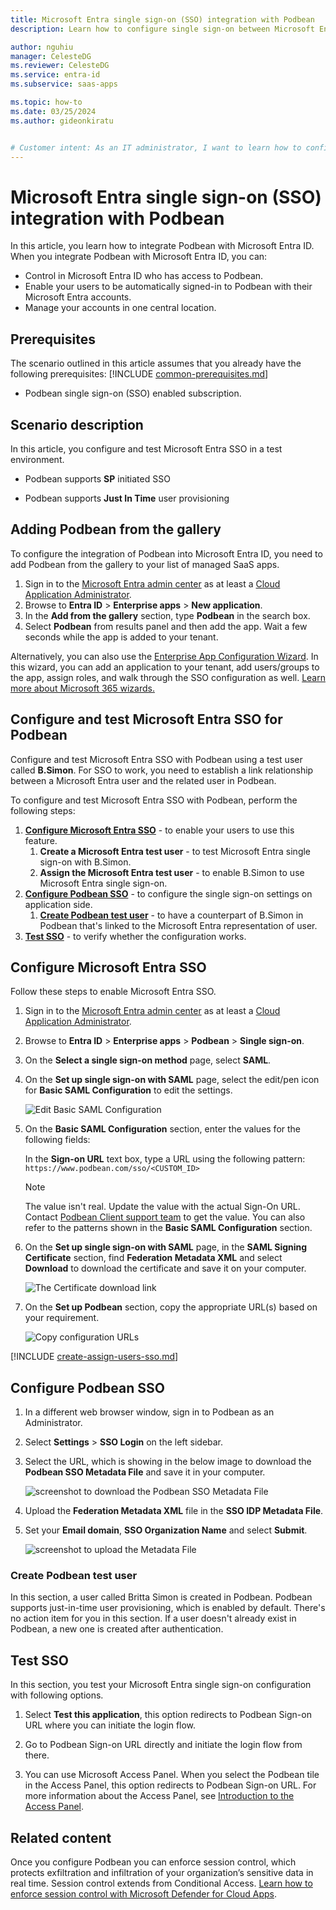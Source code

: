 ```yaml
---
title: Microsoft Entra single sign-on (SSO) integration with Podbean
description: Learn how to configure single sign-on between Microsoft Entra ID and Podbean.

author: nguhiu
manager: CelesteDG
ms.reviewer: CelesteDG
ms.service: entra-id
ms.subservice: saas-apps

ms.topic: how-to
ms.date: 03/25/2024
ms.author: gideonkiratu


# Customer intent: As an IT administrator, I want to learn how to configure single sign-on between Microsoft Entra ID and Podbean so that I can control who has access to Podbean, enable automatic sign-in with Microsoft Entra accounts, and manage my accounts in one central location.
---
```


# Microsoft Entra single sign-on (SSO) integration with Podbean

In this article,  you learn how to integrate Podbean with Microsoft Entra ID. When you integrate Podbean with Microsoft Entra ID, you can:

* Control in Microsoft Entra ID who has access to Podbean.
* Enable your users to be automatically signed-in to Podbean with their Microsoft Entra accounts.
* Manage your accounts in one central location.

## Prerequisites
The scenario outlined in this article assumes that you already have the following prerequisites:
[!INCLUDE [common-prerequisites.md](~/identity/saas-apps/includes/common-prerequisites.md)]
* Podbean single sign-on (SSO) enabled subscription.

## Scenario description

In this article,  you configure and test Microsoft Entra SSO in a test environment.

* Podbean supports **SP** initiated SSO

* Podbean supports **Just In Time** user provisioning

## Adding Podbean from the gallery

To configure the integration of Podbean into Microsoft Entra ID, you need to add Podbean from the gallery to your list of managed SaaS apps.

1. Sign in to the [Microsoft Entra admin center](https://entra.microsoft.com) as at least a [Cloud Application Administrator](~/identity/role-based-access-control/permissions-reference.md#cloud-application-administrator).
1. Browse to **Entra ID** > **Enterprise apps** > **New application**.
1. In the **Add from the gallery** section, type **Podbean** in the search box.
1. Select **Podbean** from results panel and then add the app. Wait a few seconds while the app is added to your tenant.

 Alternatively, you can also use the [Enterprise App Configuration Wizard](https://portal.office.com/AdminPortal/home?Q=Docs#/azureadappintegration). In this wizard, you can add an application to your tenant, add users/groups to the app, assign roles, and walk through the SSO configuration as well. [Learn more about Microsoft 365 wizards.](/microsoft-365/admin/misc/azure-ad-setup-guides)


<a name='configure-and-test-azure-ad-sso-for-podbean'></a>

## Configure and test Microsoft Entra SSO for Podbean

Configure and test Microsoft Entra SSO with Podbean using a test user called **B.Simon**. For SSO to work, you need to establish a link relationship between a Microsoft Entra user and the related user in Podbean.

To configure and test Microsoft Entra SSO with Podbean, perform the following steps:

1. **[Configure Microsoft Entra SSO](#configure-azure-ad-sso)** - to enable your users to use this feature.
    1. **Create a Microsoft Entra test user** - to test Microsoft Entra single sign-on with B.Simon.
    1. **Assign the Microsoft Entra test user** - to enable B.Simon to use Microsoft Entra single sign-on.
1. **[Configure Podbean SSO](#configure-podbean-sso)** - to configure the single sign-on settings on application side.
    1. **[Create Podbean test user](#create-podbean-test-user)** - to have a counterpart of B.Simon in Podbean that's linked to the Microsoft Entra representation of user.
1. **[Test SSO](#test-sso)** - to verify whether the configuration works.

<a name='configure-azure-ad-sso'></a>

## Configure Microsoft Entra SSO

Follow these steps to enable Microsoft Entra SSO.

1. Sign in to the [Microsoft Entra admin center](https://entra.microsoft.com) as at least a [Cloud Application Administrator](~/identity/role-based-access-control/permissions-reference.md#cloud-application-administrator).
1. Browse to **Entra ID** > **Enterprise apps** > **Podbean** > **Single sign-on**.
1. On the **Select a single sign-on method** page, select **SAML**.
1. On the **Set up single sign-on with SAML** page, select the edit/pen icon for **Basic SAML Configuration** to edit the settings.

   ![Edit Basic SAML Configuration](common/edit-urls.png)

1. On the **Basic SAML Configuration** section, enter the values for the following fields:

    In the **Sign-on URL** text box, type a URL using the following pattern:
    `https://www.podbean.com/sso/<CUSTOM_ID>`

	> [!NOTE]
	> The value isn't real. Update the value with the actual Sign-On URL. Contact [Podbean Client support team](mailto:support@podbean.com) to get the value. You can also refer to the patterns shown in the **Basic SAML Configuration** section.

1. On the **Set up single sign-on with SAML** page, in the **SAML Signing Certificate** section,  find **Federation Metadata XML** and select **Download** to download the certificate and save it on your computer.

	![The Certificate download link](common/metadataxml.png)

1. On the **Set up Podbean** section, copy the appropriate URL(s) based on your requirement.

	![Copy configuration URLs](common/copy-configuration-urls.png)

<a name='create-an-azure-ad-test-user'></a>

[!INCLUDE [create-assign-users-sso.md](~/identity/saas-apps/includes/create-assign-users-sso.md)]

## Configure Podbean SSO

1. In a different web browser window, sign in to Podbean as an Administrator.

1. Select **Settings** > **SSO Login** on the left sidebar.

1. Select the URL, which is showing in the below image to download the **Podbean SSO Metadata File** and save it in your computer.

	![screenshot to download the Podbean SSO Metadata File](./media/podbean-tutorial/sso-login.png)

1. Upload the **Federation Metadata XML** file in the **SSO IDP Metadata File**.

1. Set your **Email domain**, **SSO Organization Name** and select **Submit**.

	![screenshot to upload the Metadata File](./media/podbean-tutorial/metadata-file.png)

### Create Podbean test user

In this section, a user called Britta Simon is created in Podbean. Podbean supports just-in-time user provisioning, which is enabled by default. There's no action item for you in this section. If a user doesn't already exist in Podbean, a new one is created after authentication.

## Test SSO 

In this section, you test your Microsoft Entra single sign-on configuration with following options. 

1. Select **Test this application**, this option redirects to Podbean Sign-on URL where you can initiate the login flow. 

2. Go to Podbean Sign-on URL directly and initiate the login flow from there.

3. You can use Microsoft Access Panel. When you select the Podbean tile in the Access Panel, this option redirects to Podbean Sign-on URL. For more information about the Access Panel, see [Introduction to the Access Panel](https://support.microsoft.com/account-billing/sign-in-and-start-apps-from-the-my-apps-portal-2f3b1bae-0e5a-4a86-a33e-876fbd2a4510).

## Related content

Once you configure Podbean you can enforce session control, which protects exfiltration and infiltration of your organization’s sensitive data in real time. Session control extends from Conditional Access. [Learn how to enforce session control with Microsoft Defender for Cloud Apps](/cloud-app-security/proxy-deployment-any-app).
